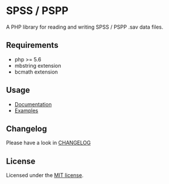 # SPSS / PSPP

A PHP library for reading and writing SPSS / PSPP .sav data files.

## Requirements

+ php >= 5.6
+ mbstring extension
+ bcmath extension

## Usage

* [Documentation](./docs/index.md)
* [Examples](./examples)

## Changelog

Please have a look in [CHANGELOG](CHANGELOG.md)

## License

Licensed under the [MIT license](http://opensource.org/licenses/MIT).
